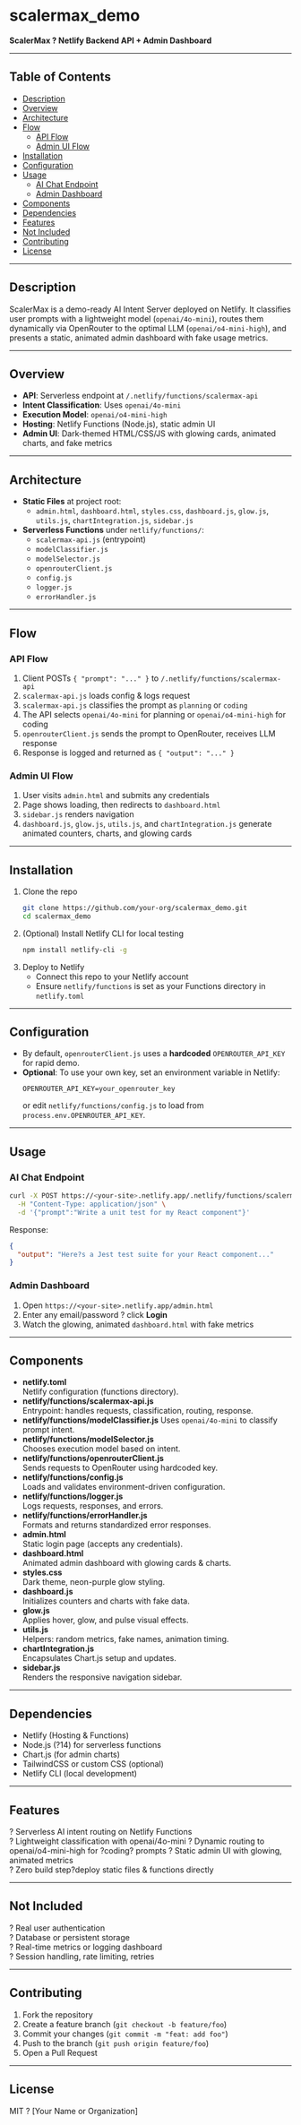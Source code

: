 # scalermax_demo

**ScalerMax ? Netlify Backend API + Admin Dashboard**

---

## Table of Contents

- [Description](#description)  
- [Overview](#overview)  
- [Architecture](#architecture)  
- [Flow](#flow)  
  - [API Flow](#api-flow)  
  - [Admin UI Flow](#admin-ui-flow)  
- [Installation](#installation)  
- [Configuration](#configuration)  
- [Usage](#usage)  
  - [AI Chat Endpoint](#ai-chat-endpoint)  
  - [Admin Dashboard](#admin-dashboard)  
- [Components](#components)  
- [Dependencies](#dependencies)  
- [Features](#features)  
- [Not Included](#not-included)  
- [Contributing](#contributing)  
- [License](#license)  

---

## Description

ScalerMax is a demo-ready AI Intent Server deployed on Netlify. It classifies user prompts with a lightweight model (`openai/4o-mini`), routes them dynamically via OpenRouter to the optimal LLM (`openai/o4-mini-high`), and presents a static, animated admin dashboard with fake usage metrics.

---

## Overview

- **API**: Serverless endpoint at `/.netlify/functions/scalermax-api`  
- **Intent Classification**: Uses `openai/4o-mini`
- **Execution Model**: `openai/o4-mini-high`
- **Hosting**: Netlify Functions (Node.js), static admin UI  
- **Admin UI**: Dark-themed HTML/CSS/JS with glowing cards, animated charts, and fake metrics  

---

## Architecture

- **Static Files** at project root:
  - `admin.html`, `dashboard.html`, `styles.css`, `dashboard.js`, `glow.js`, `utils.js`, `chartIntegration.js`, `sidebar.js`
- **Serverless Functions** under `netlify/functions/`:
  - `scalermax-api.js` (entrypoint)
  - `modelClassifier.js`
  - `modelSelector.js`
  - `openrouterClient.js`
  - `config.js`
  - `logger.js`
  - `errorHandler.js`

---

## Flow

### API Flow

1. Client POSTs `{ "prompt": "..." }` to `/.netlify/functions/scalermax-api`  
2. `scalermax-api.js` loads config & logs request  
3. `scalermax-api.js` classifies the prompt as `planning` or `coding`
4. The API selects `openai/4o-mini` for planning or `openai/o4-mini-high` for coding
5. `openrouterClient.js` sends the prompt to OpenRouter, receives LLM response  
6. Response is logged and returned as `{ "output": "..." }`  

### Admin UI Flow

1. User visits `admin.html` and submits any credentials  
2. Page shows loading, then redirects to `dashboard.html`  
3. `sidebar.js` renders navigation  
4. `dashboard.js`, `glow.js`, `utils.js`, and `chartIntegration.js` generate animated counters, charts, and glowing cards  

---

## Installation

1. Clone the repo  
   ```bash
   git clone https://github.com/your-org/scalermax_demo.git
   cd scalermax_demo
   ```
2. (Optional) Install Netlify CLI for local testing  
   ```bash
   npm install netlify-cli -g
   ```
3. Deploy to Netlify  
   - Connect this repo to your Netlify account  
   - Ensure `netlify/functions` is set as your Functions directory in `netlify.toml`  

---

## Configuration

- By default, `openrouterClient.js` uses a **hardcoded** `OPENROUTER_API_KEY` for rapid demo.
- **Optional**: To use your own key, set an environment variable in Netlify:
  ```
  OPENROUTER_API_KEY=your_openrouter_key
  ```
  or edit `netlify/functions/config.js` to load from `process.env.OPENROUTER_API_KEY`.

---

## Usage

### AI Chat Endpoint

```bash
curl -X POST https://<your-site>.netlify.app/.netlify/functions/scalermax-api \
  -H "Content-Type: application/json" \
  -d '{"prompt":"Write a unit test for my React component"}'
```

Response:
```json
{
  "output": "Here?s a Jest test suite for your React component..."
}
```

### Admin Dashboard

1. Open `https://<your-site>.netlify.app/admin.html`  
2. Enter any email/password ? click **Login**  
3. Watch the glowing, animated `dashboard.html` with fake metrics  

---

## Components

- **netlify.toml**  
  Netlify configuration (functions directory).  
- **netlify/functions/scalermax-api.js**  
  Entrypoint: handles requests, classification, routing, response.  
- **netlify/functions/modelClassifier.js**
  Uses `openai/4o-mini` to classify prompt intent.
- **netlify/functions/modelSelector.js**  
  Chooses execution model based on intent.  
- **netlify/functions/openrouterClient.js**  
  Sends requests to OpenRouter using hardcoded key.  
- **netlify/functions/config.js**  
  Loads and validates environment-driven configuration.  
- **netlify/functions/logger.js**  
  Logs requests, responses, and errors.  
- **netlify/functions/errorHandler.js**  
  Formats and returns standardized error responses.  
- **admin.html**  
  Static login page (accepts any credentials).  
- **dashboard.html**  
  Animated admin dashboard with glowing cards & charts.  
- **styles.css**  
  Dark theme, neon-purple glow styling.  
- **dashboard.js**  
  Initializes counters and charts with fake data.  
- **glow.js**  
  Applies hover, glow, and pulse visual effects.  
- **utils.js**  
  Helpers: random metrics, fake names, animation timing.  
- **chartIntegration.js**  
  Encapsulates Chart.js setup and updates.  
- **sidebar.js**  
  Renders the responsive navigation sidebar.  

---

## Dependencies

- Netlify (Hosting & Functions)  
- Node.js (?14) for serverless functions  
- Chart.js (for admin charts)  
- TailwindCSS or custom CSS (optional)  
- Netlify CLI (local development)  

---

## Features

? Serverless AI intent routing on Netlify Functions  
? Lightweight classification with openai/4o-mini
? Dynamic routing to openai/o4-mini-high for ?coding? prompts
? Static admin UI with glowing, animated metrics  
? Zero build step?deploy static files & functions directly  

---

## Not Included

? Real user authentication  
? Database or persistent storage  
? Real-time metrics or logging dashboard  
? Session handling, rate limiting, retries  

---

## Contributing

1. Fork the repository  
2. Create a feature branch (`git checkout -b feature/foo`)  
3. Commit your changes (`git commit -m "feat: add foo"`)  
4. Push to the branch (`git push origin feature/foo`)  
5. Open a Pull Request  

---

## License

MIT ? [Your Name or Organization]